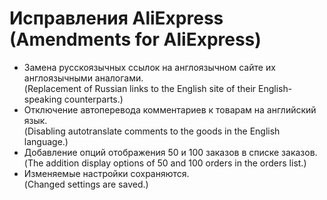 # Исправления AliExpress (Amendments for AliExpress)

 - Замена русскоязычных ссылок на англоязычном сайте их англоязычными аналогами.<br>
   (Replacement of Russian links to the English site of their English-speaking counterparts.)
 - Отключение автоперевода комментариев к товарам на английский язык.<br>
   (Disabling autotranslate comments to the goods in the English language.)
 - Добавление опций отображения 50 и 100 заказов в списке заказов.<br>
   (The addition display options of 50 and 100 orders in the orders list.)
 - Изменяемые настройки сохраняются.<br>
   (Changed settings are saved.)
